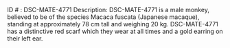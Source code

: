 ID # : DSC-MATE-4771
Description: DSC-MATE-4771 is a male monkey, believed to be of the species Macaca fuscata (Japanese macaque), standing at approximately 78 cm tall and weighing 20 kg. DSC-MATE-4771 has a distinctive red scarf which they wear at all times and a gold earring on their left ear.